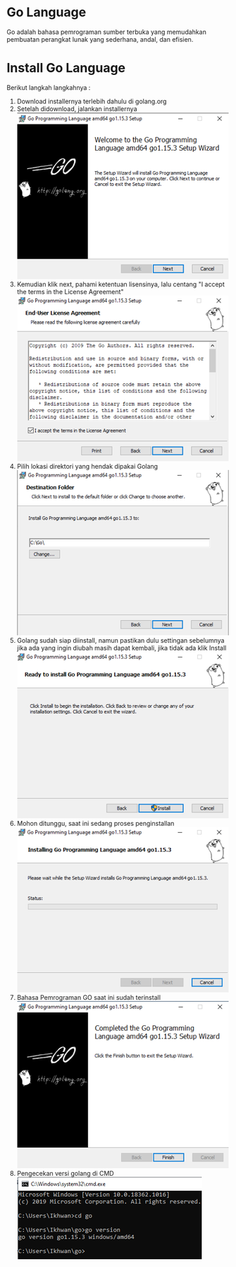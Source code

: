 <h1>Go Language</h1>
Go adalah bahasa pemrograman sumber terbuka yang memudahkan pembuatan perangkat lunak yang sederhana, andal, dan efisien.
<h1>Install Go Language</h1>
Berikut langkah langkahnya : 
<ol>
<li>Download installernya terlebih dahulu di golang.org</li>
<li>Setelah didownload, jalankan installernya</l1>
<img src="img/Screenshot_1.png">
<li>Kemudian klik next, pahami ketentuan lisensinya, lalu centang
"I accept the terms in the License Agreement"</li0>
<img src="img/Screenshot_2.png">
<li>Pilih lokasi direktori yang hendak dipakai Golang</li>
<img src="img/Screenshot_3.png">
<li>Golang sudah siap diinstall, namun pastikan dulu settingan sebelumnya
jika ada yang ingin diubah masih dapat kembali, jika tidak ada klik Install</li>
<img src="img/Screenshot_4.png">
<li>Mohon ditunggu, saat ini sedang proses penginstallan</li>
<img src="img/Screenshot_5.png">
<li>Bahasa Pemrograman GO saat ini sudah terinstall</li>
<img src="img/Screenshot_6.png">
<li>Pengecekan versi golang di CMD</li>
<img src="img/Screenshot_7.png">
</ol>